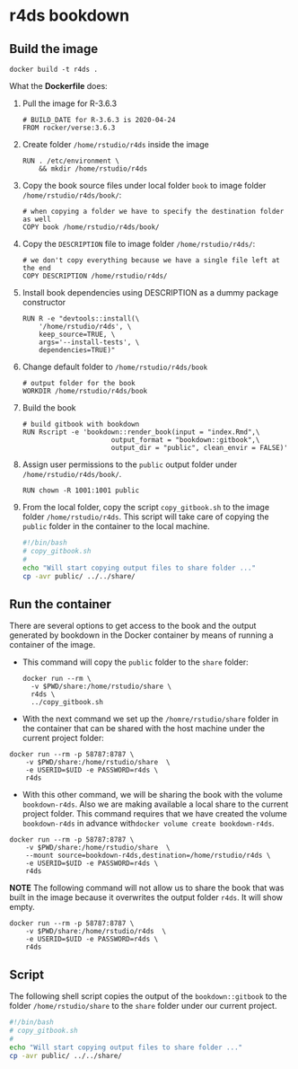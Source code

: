 # r4ds bookdown

## Build the image

```
docker build -t r4ds .
```

What the **Dockerfile** does:

1.  Pull the image for R-3.6.3

    ```
    # BUILD_DATE for R-3.6.3 is 2020-04-24
    FROM rocker/verse:3.6.3
    ```

2.  Create folder `/home/rstudio/r4ds` inside the image

    ```
    RUN . /etc/environment \
        && mkdir /home/rstudio/r4ds
    ```

3.  Copy the book source files under local folder `book` to image folder `/home/rstudio/r4ds/book/`:

    ```
    # when copying a folder we have to specify the destination folder as well
    COPY book /home/rstudio/r4ds/book/
    ```

4.  Copy the `DESCRIPTION` file to image folder `/home/rstudio/r4ds/`:

    ```
    # we don't copy everything because we have a single file left at the end
    COPY DESCRIPTION /home/rstudio/r4ds/
    ```

5.  Install book dependencies using DESCRIPTION as a dummy package constructor

    ```
    RUN R -e "devtools::install(\
        '/home/rstudio/r4ds', \
        keep_source=TRUE, \
        args='--install-tests', \
        dependencies=TRUE)"
    ```

6.  Change default folder to `/home/rstudio/r4ds/book`

    ```
    # output folder for the book
    WORKDIR /home/rstudio/r4ds/book
    ```

7.  Build the book

    ```
    # build gitbook with bookdown
    RUN Rscript -e 'bookdown::render_book(input = "index.Rmd",\
                          output_format = "bookdown::gitbook",\
                          output_dir = "public", clean_envir = FALSE)'
    ```

8.  Assign user permissions to the `public` output folder under `/home/rstudio/r4ds/book/`.

    ```
    RUN chown -R 1001:1001 public
    ```

9.  From the local folder, copy the script `copy_gitbook.sh` to the image folder `/home/rstudio/r4ds`. This script will take care of copying the `public` folder in the container to the local machine.

    ```bash
    #!/bin/bash
    # copy_gitbook.sh
    #
    echo "Will start copying output files to share folder ..."
    cp -avr public/ ../../share/
    ```

    

## Run the container

There are several options to get access to the book and the output generated by bookdown in the Docker container by means of running a container of the image.

* This command will copy the `public` folder to the `share` folder:
  ```
  docker run --rm \
  	-v $PWD/share:/home/rstudio/share \
  	r4ds \
  	../copy_gitbook.sh
  ```


* With the next command we set up the `/homre/rstudio/share` folder in the container that can be shared with the host machine under the current project folder:

```
docker run --rm -p 58787:8787 \
    -v $PWD/share:/home/rstudio/share  \
    -e USERID=$UID -e PASSWORD=r4ds \
    r4ds
```

* With this other command, we will be sharing the book with the volume `bookdown-r4ds`. Also we are making available a local share to the current project folder. This command requires that we have created the volume `bookdown-r4ds` in advance with`docker volume create bookdown-r4ds`.
```
docker run --rm -p 58787:8787 \
    -v $PWD/share:/home/rstudio/share  \
    --mount source=bookdown-r4ds,destination=/home/rstudio/r4ds \
    -e USERID=$UID -e PASSWORD=r4ds \
    r4ds
```


**NOTE**
The following command will not allow us to share the book that was built in the image because it overwrites the output folder `r4ds`. It will show empty.

```
docker run --rm -p 58787:8787 \
    -v $PWD/share:/home/rstudio/r4ds  \
    -e USERID=$UID -e PASSWORD=r4ds \
    r4ds
```



## Script

The following shell script copies the output of the `bookdown::gitbook` to the folder `/home/rstudio/share` to the `share` folder under our current project.

```bash
#!/bin/bash
# copy_gitbook.sh
#
echo "Will start copying output files to share folder ..."
cp -avr public/ ../../share/
```

